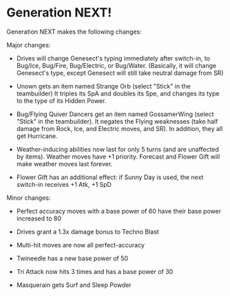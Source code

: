 Generation NEXT!
================

Generation NEXT makes the following changes:

Major changes:

- Drives will change Genesect's typing immediately after switch-in, to Bug/Ice,
  Bug/Fire, Bug/Electric, or Bug/Water. (Basically, it will change Genesect's
  type, except Genesect will still take neutral damage from SR)

- Unown gets an item named Strange Orb (select "Stick" in the teambuilder)
  It triples its SpA and doubles its Spe, and changes its type to the type
  of its Hidden Power.

- Bug/Flying Quiver Dancers get an item named GossamerWing (select "Stick"
  in the teambuilder). It negates the Flying weaknesses (take half damage from
  Rock, Ice, and Electric moves, and SR). In addition, they all get Hurricane.

- Weather-inducing abilities now last for only 5 turns (and are unaffected by
  items). Weather moves have +1 priority. Forecast and Flower Gift will make
  weather moves last forever.

- Flower Gift has an additional effect: if Sunny Day is used, the next switch-in
  receives +1 Atk, +1 SpD

Minor changes:

- Perfect accuracy moves with a base power of 60 have their base power
  increased to 80

- Drives grant a 1.3x damage bonus to Techno Blast

- Multi-hit moves are now all perfect-accuracy

- Twineedle has a new base power of 50

- Tri Attack now hits 3 times and has a base power of 30

- Masquerain gets Surf and Sleep Powder
